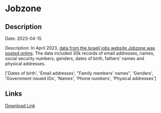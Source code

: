 # Jobzone

## Description

Date: 2023-04-15

Description:
In April 2023, <a href="https://twitter.com/PalCyberNews/status/1647208008806461440" target="_blank" rel="noopener">data from the Israeli jobs website Jobzone was posted online</a>. The data included 30k records of email addresses, names, social security numbers, genders, dates of birth, fathers' names and physical addresses.


['Dates of birth', 'Email addresses', "Family members' names", 'Genders', 'Government issued IDs', 'Names', 'Phone numbers', 'Physical addresses']

## Links

[Download Link](https://link-to.net/1229997/741.6258802780574/dynamic/?r=aHR0cHM6Ly93d3cubWVkaWFmaXJlLmNvbS92aWV3L2VEYmtUU014WUdyTndnVC9qb2J6b25lLmNvLmlsL2ZpbGU=)